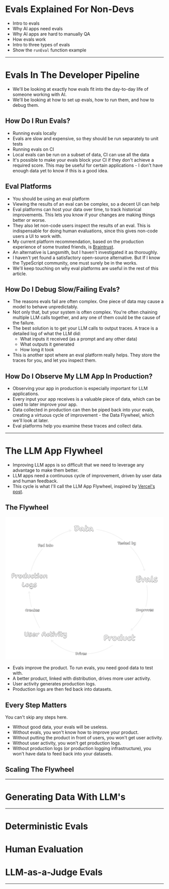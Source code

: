 # Evals Explained For Non-Devs

- Intro to evals
- Why AI apps need evals
- Why AI apps are hard to manually QA
- How evals work
- Intro to three types of evals
- Show the `runEval` function example

---

# Evals In The Developer Pipeline

- We'll be looking at exactly how evals fit into the day-to-day life of someone working with AI.
- We'll be looking at how to set up evals, how to run them, and how to debug them.

## How Do I Run Evals?

- Running evals locally
- Evals are slow and expensive, so they should be run separately to unit tests
- Running evals on CI
- Local evals can be run on a subset of data, CI can use all the data
- It's possible to make your evals block your CI if they don't achieve a required score. This may be useful for certain applications - I don't have enough data yet to know if this is a good idea.

## Eval Platforms

- You should be using an eval platform
- Viewing the results of an eval can be complex, so a decent UI can help
- Eval platforms can host your data over time, to track historical improvements. This lets you know if your changes are making things better or worse.
- They also let non-code users inspect the results of an eval. This is indispensable for doing human evaluations, since this gives non-code users a UI to work with.
- My current platform recommendation, based on the production experience of some trusted friends, is [Braintrust](https://www.braintrust.dev/).
- An alternative is Langsmith, but I haven't investigated it as thoroughly.
- I haven't yet found a satisfactory open-source alternative. But If I know the TypeScript community, one must surely be in the works.
- We'll keep touching on why eval platforms are useful in the rest of this article.

## How Do I Debug Slow/Failing Evals?

- The reasons evals fail are often complex. One piece of data may cause a model to behave unpredictably.
- Not only that, but your system is often complex. You're often chaining multiple LLM calls together, and any one of them could be the cause of the failure.
- The best solution is to get your LLM calls to output traces. A trace is a detailed log of what the LLM did:
  - What inputs it received (as a prompt and any other data)
  - What outputs it generated
  - How long it took
- This is another spot where an eval platform really helps. They store the traces for you, and let you inspect them.

## How Do I Observe My LLM App In Production?

- Observing your app in production is especially important for LLM applications.
- Every input your app receives is a valuable piece of data, which can be used to later improve your app.
- Data collected in production can then be piped back into your evals, creating a virtuous cycle of improvement - the Data Flywheel, which we'll look at later.
- Eval platforms help you examine these traces and collect data.

---

# The LLM App Flywheel

- Improving LLM apps is so difficult that we need to leverage any advantage to make them better.
- LLM apps need a continuous cycle of improvement, driven by user data and human feedback.
- This cycle is what I'll call the LLM App Flywheel, inspired by [Vercel's post](https://vercel.com/blog/eval-driven-development-build-better-ai-faster).

## The Flywheel

![alt text](image-1.png)

- Evals improve the product. To run evals, you need good data to test with.
- A better product, linked with distribution, drives more user activity.
- User activity generates production logs.
- Production logs are then fed back into datasets.

## Every Step Matters

You can't skip any steps here.

- Without good data, your evals will be useless.
- Without evals, you won't know how to improve your product.
- Without putting the product in front of users, you won't get user activity.
- Without user activity, you won't get production logs.
- Without production logs (or production logging infrastructure), you won't have data to feed back into your datasets.

## Scaling The Flywheel

---

# Generating Data With LLM's

---

# Deterministic Evals

# Human Evaluation

# LLM-as-a-Judge Evals

---
